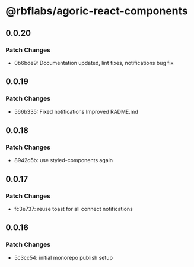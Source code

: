 # @rbflabs/agoric-react-components

## 0.0.20

### Patch Changes

- 0b6bde9: Documentation updated, lint fixes, notifications bug fix

## 0.0.19

### Patch Changes

- 566b335: Fixed notifications Improved RADME.md

## 0.0.18

### Patch Changes

- 8942d5b: use styled-components again

## 0.0.17

### Patch Changes

- fc3e737: reuse toast for all connect notifications

## 0.0.16

### Patch Changes

- 5c3cc54: initial monorepo publish setup
